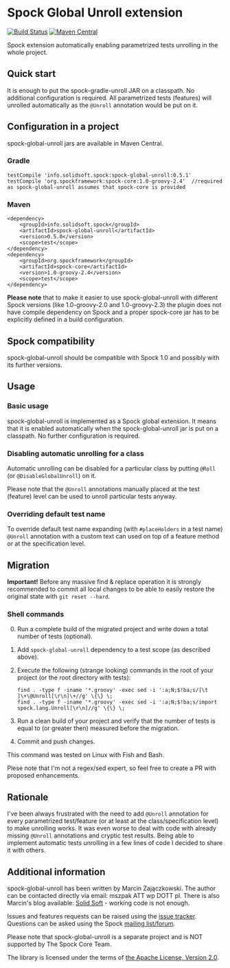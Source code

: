 # Spock Global Unroll extension
[![Build Status](https://travis-ci.org/szpak/spock-global-unroll.svg?branch=master)](https://travis-ci.org/szpak/spock-global-unroll)
[![Maven Central](https://maven-badges.herokuapp.com/maven-central/info.solidsoft.spock/spock-global-unroll/badge.svg)](https://maven-badges.herokuapp.com/maven-central/info.solidsoft.spock/spock-global-unroll)

Spock extension automatically enabling parametrized tests unrolling in the whole project.

## Quick start

It is enough to put the spock-gradle-unroll JAR on a classpath. No additional configuration is required.
All parametrized tests (features) will unrolled automatically as the `@Unroll` annotation would be put on it.

## Configuration in a project

spock-global-unroll jars are available in Maven Central.

### Gradle

```
testCompile 'info.solidsoft.spock:spock-global-unroll:0.5.1'
testCompile 'org.spockframework:spock-core:1.0-groovy-2.4'  //required as spock-global-unroll assumes that spock-core is provided
```

### Maven

```
<dependency>
    <groupId>info.solidsoft.spock</groupId>
    <artifactId>spock-global-unroll</artifactId>
    <version>0.5.0</version>
    <scope>test</scope>
</dependency>
<dependency>
    <groupId>org.spockframework</groupId>
    <artifactId>spock-core</artifactId>
    <version>1.0-groovy-2.4</version>
    <scope>test</scope>
</dependency>
```

**Please note** that to make it easier to use spock-global-unroll with different Spock versions (like 1.0-groovy-2.0 and 1.0-groovy-2.3)
the plugin does not have compile dependency on Spock and a proper spock-core jar has to be explicitly defined in a build configuration.

## Spock compatibility

spock-global-unroll should be compatible with Spock 1.0 and possibly with its further versions.

## Usage

### Basic usage

spock-global-unroll is implemented as a Spock global extension. It means that it is enabled automatically when the spock-global-unroll jar is put on
a classpath. No further configuration is required.

### Disabling automatic unrolling for a class

Automatic unrolling can be disabled for a particular class by putting `@Roll` (or `@DisableGlobalUnroll`) on it.
 
Please note that the `@Unroll` annotations manually placed at the test (feature) level can be used to unroll particular tests anyway.

### Overriding default test name

To override default test name expanding (with `#placeHolders` in a test name) `@Unroll` annotation with a custom text can used on top of
a feature method or at the specification level.

## Migration

**Important!** Before any massive find & replace operation it is strongly recommended to commit all local changes to be able to easily restore the original state with `git reset --hard`.

### Shell commands

0. Run a complete build of the migrated project and write down a total number of tests (optional).
1. Add `spock-global-unroll` dependency to a test scope (as described above).
2. Execute the following (strange looking) commands in the root of your project (or the root directory with tests):
 
    ```
    find . -type f -iname '*.groovy' -exec sed -i ':a;N;$!ba;s/[\t ]\+\@Unroll[\r\n]\+//g' \{\} \;
    find . -type f -iname '*.groovy' -exec sed -i ':a;N;$!ba;s/import spock.lang.Unroll[\r\n]//g' \{\} \;
    ```

3. Run a clean build of your project and verify that the number of tests is equal to (or greater then) measured before the migration.
4. Commit and push changes.

This command was tested on Linux with Fish and Bash.

Plese note that I'm not a regex/sed expert, so feel free to create a PR with proposed enhancements.

## Rationale

I've been always frustrated with the need to add `@Unroll` annotation for every parametrized test/feature (or at least at the class/specification
level) to make unrolling works. It was even worse to deal with code with already missing `@Unroll` annotations and cryptic test results.
Being able to implement automatic tests unrolling in a few lines of code I decided to share it with others.

## Additional information 

spock-global-unroll has been written by Marcin Zajączkowski. The author can be contacted directly via email: mszpak ATT wp DOTT pl.
There is also Marcin's blog available: [Solid Soft](http://blog.solidsoft.info/) - working code is not enough.

Issues and features requests can be raised using the [issue tracker](https://github.com/szpak/spock-global-unroll/issues).
Questions can be asked using the Spock [mailing list/forum](https://groups.google.com/forum/#!forum/spockframework).

Please note that spock-global-unroll is a separate project and is NOT supported by The Spock Core Team.

The library is licensed under the terms of [the Apache License, Version 2.0](https://www.apache.org/licenses/LICENSE-2.0.txt).
